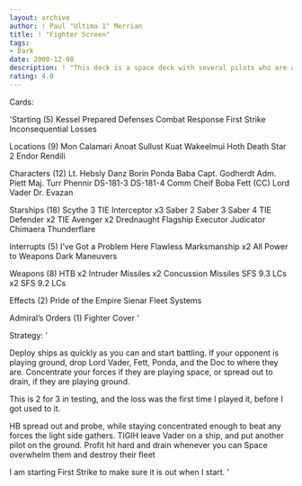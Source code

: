 ```yaml
---
layout: archive
author: ! Paul "Ultima 1" Merrian
title: ! "Fighter Screen"
tags:
- Dark
date: 2000-12-08
description: ! "This deck is a space deck with several pilots who are able to go to ground if your opponent does."
rating: 4.0
---
```

Cards: 

'Starting (5)
Kessel
Prepared Defenses
Combat Response
First Strike
Inconsequential Losses

Locations (9)
Mon Calamari
Anoat
Sullust
Kuat
Wakeelmui
Hoth
Death Star 2
Endor
Rendili

Characters (12)
Lt. Hebsly
Danz Borin
Ponda Baba
Capt. Godherdt
Adm. Piett
Maj. Turr Phennir
DS-181-3
DS-181-4
Comm Cheif
Boba Fett (CC)
Lord Vader
Dr. Evazan

Starships (18)
Scythe 3
TIE Interceptor x3
Saber 2
Saber 3
Saber 4
TIE Defender x2
TIE Avenger x2
Drednaught
Flagship Executor
Judicator
Chimaera
Thunderflare

Interrupts (5)
I’ve Got a Problem Here
Flawless Marksmanship x2
All Power to Weapons
Dark Maneuvers

Weapons (8)
HTB x2
Intruder Missiles x2
Concussion Missiles
SFS 9.3 LCs x2
SFS 9.2 LCs

Effects (2)
Pride of the Empire
Sienar Fleet Systems

Admiral’s Orders (1)
Fighter Cover '

Strategy: '

Deploy ships as quickly as you can and start battling.  If your opponent is playing ground, drop Lord Vader, Fett, Ponda, and the Doc to where they are.
Concentrate your forces if they are playing space, or spread out to drain, if they are playing ground.

This is 2 for 3 in testing, and the loss was the first time I played it, before I got used to it.

HB  spread out and probe, while staying concentrated enough to beat any forces the light side gathers.
TIGIH	leave Vader on a ship, and put another pilot on the ground.
Profit  hit hard and drain whenever you can
Space	overwhelm them and destroy their fleet

I am starting First Strike to make sure it is out when I start. '